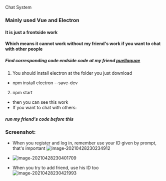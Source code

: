 Chat System

### Mainly used Vue and Electron
#### It is just a frontside work
#### Which means it cannot work without my friend's work if you want to chat with other people
##### Find corresponding code endside code at my friend [puellaquae](https://github.com/Puellaquae/Chat)
1. You should install electron at the folder you just download
* npm install electron --save-dev
2. npm start
* then you can see this work
* If you want to chat with others:

##### run my friend's code before this

### Screenshot:

* When you register and log in, remember use your ID given by prompt, that's important
 ![image-20210428230234912](C:\Users\月下独饮小可爱\AppData\Roaming\Typora\typora-user-images\image-20210428230234912.png)

* ![image-20210428230401709](C:\Users\月下独饮小可爱\AppData\Roaming\Typora\typora-user-images\image-20210428230401709.png)
* When you try to add friend, use his ID too 
 ![image-20210428230421993](C:\Users\月下独饮小可爱\AppData\Roaming\Typora\typora-user-images\image-20210428230421993.png)